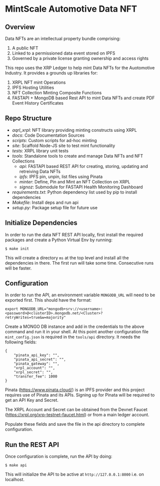 # MintScale Automotive Data NFT

## Overview

Data NFTs are an intellectual property bundle comprising:

1. A public NFT
2. Linked to a permissioned data event stored on IPFS
3. Governed by a private license granting ownership and access rights

This repo uses the XRP Ledger to help mint Data NFTs for the Auotomotive Industry. It provides a grounds up libraries for:

1. XRPL NFT mint Operations
2. IPFS Hosting Utilities
3. NFT Collection Minting Composite Functions
4. FASTAPI + MongoDB based Rest API to mint Data NFTs and create PDF Event History Certificates

## Repo Structure

- *aqrl_xrpl*: NFT library providing minting constructs using XRPL
- *docs*: Code Documentation Sources
- *scripts*: Custom scripts for ad-hoc minting
- *site*: Scaffold Node-JS site to test mint functionality
- *tests*: XRPL library unit tests
- *tools*: Standalone tools to create and manage Data NFTs and NFT Collections
    - *api*: FASTAPI based REST API for creating, storing, updating and retreiving Data NFTs
    - *ipfs*: IPFS pin, unpin, list files using Pinata
    - *minter*: Define, Pin and Mint an NFT Collection on XRPL
    - *signoz*: Submodule for FASTAPI Health Monitoring Dashboard
- *requirements.txt*: Python dependency list used by pip to install dependencies
- *Makefile*: Install deps and run api
- *setup.py*: Package setup file for future use


## Initialize Dependencies

In order to run the data NFT REST API locally, first install the required packages and create a Python Virtual Env by running:
    
    $ make init

This will create a directory `ms` at the top level and install all the dependencies in there. The first run will take some time. Consecutive runs will be faster.

## Configuration

In order to run the API, an environment variable `MONGODB_URL` will need to be exported first. This should have the format:

```
export MONGODB_URL="mongodb+srv://<username>:<password>@<clusterID>.mongodb.net/<Cluster>?retryWrites=true&w=majority"
```

Create a MONGO DB instance and add in the credentials to the above command and run it in your shell. At this point another configuration file `mint_config.json` is required in the `tools/api` directory. It needs the following fields:

```
{
    "pinata_api_key": "",
    "pinata_api_secret": "",
    "pinata_gateway": "",
    "xrpl_account": "",
    "xrpl_secret": "",
    "transfer_fee": 1000
}
```

Pinata (https://www.pinata.cloud/) is an IPFS provider and this project requires use of Pinata and its APIs. Signing up for Pinata will be required to get an API Key and Secret.

The XRPL Account and Secret can be obtained from the Devnet Faucet (https://xrpl.org/xrp-testnet-faucet.html) or from a main ledger account.

Populate these fields and save the file in the api directory to complete configuration.

## Run the REST API

Once configuration is complete, run the API by doing:

    $ make api

This will initialize the API to be active at `http://127.0.0.1:8000` i.e. on localhost. 